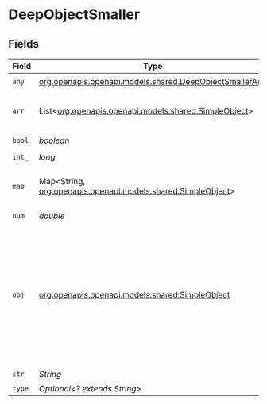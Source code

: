 # DeepObjectSmaller


## Fields

| Field                                                                                                                                                             | Type                                                                                                                                                              | Required                                                                                                                                                          | Description                                                                                                                                                       | Example                                                                                                                                                           |
| ----------------------------------------------------------------------------------------------------------------------------------------------------------------- | ----------------------------------------------------------------------------------------------------------------------------------------------------------------- | ----------------------------------------------------------------------------------------------------------------------------------------------------------------- | ----------------------------------------------------------------------------------------------------------------------------------------------------------------- | ----------------------------------------------------------------------------------------------------------------------------------------------------------------- |
| `any`                                                                                                                                                             | [org.openapis.openapi.models.shared.DeepObjectSmallerAny](../../models/shared/DeepObjectSmallerAny.md)                                                            | :heavy_check_mark:                                                                                                                                                | N/A                                                                                                                                                               | anyOf[0]                                                                                                                                                          |
| `arr`                                                                                                                                                             | List<[org.openapis.openapi.models.shared.SimpleObject](../../models/shared/SimpleObject.md)>                                                                      | :heavy_check_mark:                                                                                                                                                | N/A                                                                                                                                                               | [<br/>"...",<br/>"..."<br/>]                                                                                                                                      |
| `bool`                                                                                                                                                            | *boolean*                                                                                                                                                         | :heavy_check_mark:                                                                                                                                                | N/A                                                                                                                                                               | true                                                                                                                                                              |
| `int_`                                                                                                                                                            | *long*                                                                                                                                                            | :heavy_check_mark:                                                                                                                                                | N/A                                                                                                                                                               | 1                                                                                                                                                                 |
| `map`                                                                                                                                                             | Map<String, [org.openapis.openapi.models.shared.SimpleObject](../../models/shared/SimpleObject.md)>                                                               | :heavy_check_mark:                                                                                                                                                | N/A                                                                                                                                                               | {<br/>"key": "..."<br/>}                                                                                                                                          |
| `num`                                                                                                                                                             | *double*                                                                                                                                                          | :heavy_check_mark:                                                                                                                                                | N/A                                                                                                                                                               | 1.1                                                                                                                                                               |
| `obj`                                                                                                                                                             | [org.openapis.openapi.models.shared.SimpleObject](../../models/shared/SimpleObject.md)                                                                            | :heavy_check_mark:                                                                                                                                                | A simple object that uses all our supported primitive types and enums and has optional properties.<br/><br/>[A link to the external docs.](https://docs.speakeasyapi.dev) |                                                                                                                                                                   |
| `str`                                                                                                                                                             | *String*                                                                                                                                                          | :heavy_check_mark:                                                                                                                                                | N/A                                                                                                                                                               | test                                                                                                                                                              |
| `type`                                                                                                                                                            | *Optional<? extends String>*                                                                                                                                      | :heavy_minus_sign:                                                                                                                                                | N/A                                                                                                                                                               |                                                                                                                                                                   |